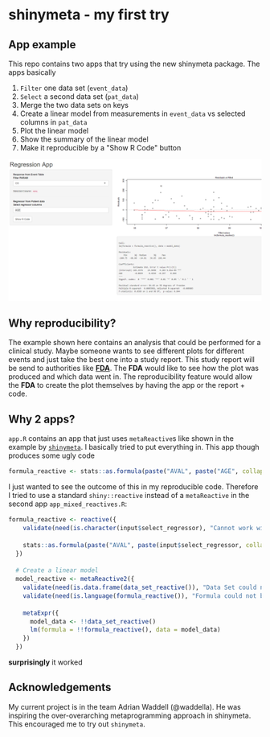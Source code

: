 # shinymeta - my first try


## App example

This repo contains two apps that try using the new shinymeta package. The apps basically

1. `Filter` one data set (`event_data`)
2. `Select` a second data set (`pat_data`)
3. Merge the two data sets on keys
4. Create a linear model from measurements in `event_data` vs selected columns in `pat_data`
5. Plot the linear model
6. Show the summary of the linear model
7. Make it reproducible by a "Show R Code" button

![App screenshot](./example_app.png)

## Why reproducibility?

The example shown here contains an analysis that could be performed for a clinical study. Maybe
someone wants to see different plots for different events and just take the best one into a
study report. This study report will be send to authorities like [**FDA**](https://en.wikipedia.org/wiki/Food_and_Drug_Administration). The **FDA** would like to see how
the plot was produced and which data went in. The reproducibility feature would allow the **FDA**
to create the plot themselves by having the app or the report + code.

## Why 2 apps?

`app.R` contains an app that just uses `metaReactive`s like shown in the example by
[`shinymeta`](https://github.com/rstudio/shinymeta). I basically tried to put everything in. This app
though produces some ugly code

```r
formula_reactive <- stats::as.formula(paste("AVAL", paste("AGE", collapse = " + "), sep = " ~ "))
```

I just wanted to see the outcome of this in my reproducible code. Therefore I tried to use
a standard `shiny::reactive` instead of a `metaReactive` in the second app `app_mixed_reactives.R`:

```r
formula_reactive <- reactive({
    validate(need(is.character(input$select_regressor), "Cannot work without selected column"))

    stats::as.formula(paste("AVAL", paste(input$select_regressor, collapse = " + "), sep = " ~ "))
  })

  # Create a linear model
  model_reactive <- metaReactive2({
    validate(need(is.data.frame(data_set_reactive()), "Data Set could not be created"))
    validate(need(is.language(formula_reactive()), "Formula could not be created from column selections"))

    metaExpr({
      model_data <- !!data_set_reactive()
      lm(formula = !!formula_reactive(), data = model_data)
    })
  })
```

**surprisingly**  it worked

## Acknowledgements

My current project is in the team Adrian Waddell (@waddella). He was inspiring the over-overarching metaprogramming approach in shinymeta. This encouraged me to try out `shinymeta`.
